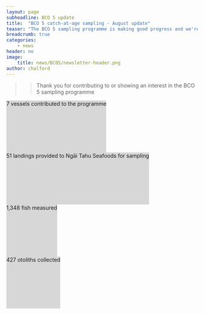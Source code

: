 ```yaml
---
layout: page
subheadline: BCO 5 update
title:  "BCO 5 catch-at-age sampling - August update"
teaser: "The BCO 5 sampling programme is making good progress and we're introducing monthly updates  to keep participants informed and provide a preview of the data that are being gathered."
breadcrumb: true
categories:
    - news
header: no    
image:
    title: news/BCO5/newsletter-header.png
author: chalford
---
```

>> Thank you for contributing to or showing an interest in the BCO 5 sampling programme

<div class="show-for-small">
<div class="row">
  <div class="large-4 columns">
      <div style="background: #D7D7D7; height: 137px;">
        7 vessels contributed to the programme
      </div>
  </div>
  <div class="large-4 columns">
      <div style="background: #D7D7D7; height: 137px;">
        51 landings provided to Ngāi Tahu Seafoods for sampling</div>
  </div>
  <div class="large-4 columns">
      <div style="background: #D7D7D7; height: 137px;">
        1,348 fish measured
      </div>
  </div>
  <div class="large-4 columns">
      <div style="background: #D7D7D7; height: 137px;">
        427 otoliths collected
      </div>
  </div>
</div>
</div><!-- /.hide-for-small -->
